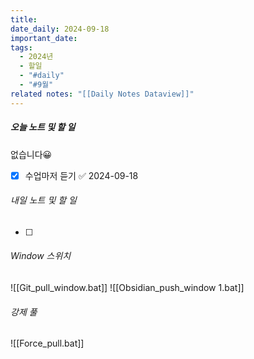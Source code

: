 ```yaml
---
title: 
date_daily: 2024-09-18
important_date: 
tags:
  - 2024년
  - 할일
  - "#daily"
  - "#9월"
related notes: "[[Daily Notes Dataview]]"
---
```

 ##### 오늘 노트 및 할 일 
없습니다😀
- [x] 수업마저 듣기 ✅ 2024-09-18



  
###### 내일 노트 및 할 일
- [ ] 


######  Window 스위치
![[Git_pull_window.bat]]
![[Obsidian_push_window 1.bat]]



###### 강제 풀
![[Force_pull.bat]]